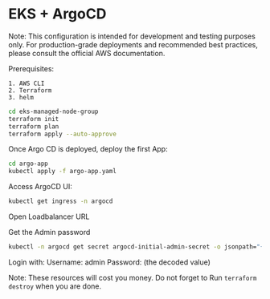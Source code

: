 # EKS + ArgoCD

Note: This configuration is intended for development and testing purposes only. For production-grade deployments and recommended best practices, please consult the official AWS documentation.

Prerequisites: 

    1. AWS CLI
    2. Terraform
    3. helm

```bash
cd eks-managed-node-group
terraform init
terraform plan
terraform apply --auto-approve
```

Once Argo CD is deployed, deploy the first App:

```bash
cd argo-app
kubectl apply -f argo-app.yaml
```

Access ArgoCD UI:

```bash
kubectl get ingress -n argocd
```
Open Loadbalancer URL

Get the Admin password 
```bash
kubectl -n argocd get secret argocd-initial-admin-secret -o jsonpath="{.data.password}" | base64 -d; echo
```
Login with:
Username: admin
Password: (the decoded value)

Note: These resources will cost you money. Do not forget to Run `terraform destroy` when you are done.
